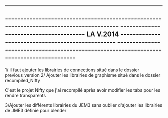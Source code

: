 -----------------------------------------------------------------------------------------------------
---------------------------------------*************-------------------------------------------------
---------------------------------------* LA V.2014 *-------------------------------------------------
---------------------------------------*************-------------------------------------------------
-----------------------------------------------------------------------------------------------------

1/ il faut ajouter les librairies de connections situé dans le dossier previous_version
2/ Ajouter les librairies de graphisme situé dans le dossier recompiled_Nifty

C'est le projet Nifty que j'ai recompilé après  avoir modifier les tabs pour les rendre transparents

3/Ajouter les différents librairies du JEM3 sans oublier d'ajouter les librairies de JME3 définie pour blender
